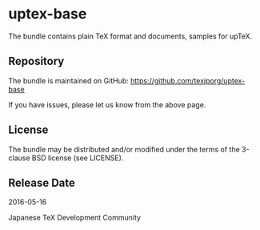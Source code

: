 # uptex-base

The bundle contains plain TeX format and documents, samples for upTeX.

## Repository

The bundle is maintained on GitHub:
https://github.com/texjporg/uptex-base

If you have issues, please let us know from the above page.

## License

The bundle may be distributed and/or modified under the terms of
the 3-clause BSD license (see LICENSE).

## Release Date

2016-05-16

Japanese TeX Development Community
